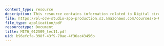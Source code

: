 ```yaml
---
content_type: resource
description: This resource contains information related to Digital circuits.
file: https://ol-ocw-studio-app-production.s3.amazonaws.com/courses/6-012-microelectronic-devices-and-circuits-spring-2009/b96efcfa398f43f970ae4f36ac43456b_MIT6_012S09_lec11.pdf
file_type: application/pdf
resourcetype: Document
title: MIT6_012S09_lec11.pdf
uid: b96efcfa-398f-43f9-70ae-4f36ac43456b
---
```

